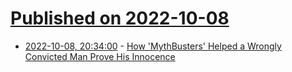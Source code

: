 # [Published on 2022-10-08](index.md)

* [2022-10-08, 20:34:00](https://yro.slashdot.org/story/22/10/08/1916259/how-mythbusters-helped-a-wrongly-convicted-man-prove-his-innocence?utm_source=rss1.0mainlinkanon&utm_medium=feed) - [How 'MythBusters' Helped a Wrongly Convicted Man Prove His Innocence](https://yro.slashdot.org/story/22/10/08/1916259/how-mythbusters-helped-a-wrongly-convicted-man-prove-his-innocence?utm_source=rss1.0mainlinkanon&utm_medium=feed)
